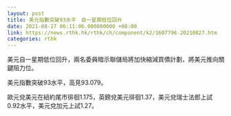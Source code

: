 ```yaml
---
layout: post
title: 美元指數突破93水平　自一星期低位回升
date: 2021-08-27 06:11:06.000000000 +08:00
link: https://news.rthk.hk/rthk/ch/component/k2/1607796-20210827.htm
categories: rthk
---
```


美元自一星期低位回升，兩名委員暗示聯儲局將加快縮減買債計劃，將美元推向關鍵阻力位。

美元指數突破93水平，高見93.079。

歐元兌美元在紐約尾市徘徊1.175，英鎊兌美元徘徊1.37，美元兌瑞士法郎上試0.92水平，美元兌加元上試1.27。
